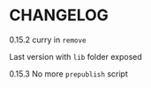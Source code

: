 # CHANGELOG

0.15.2 curry in `remove`

Last version with `lib` folder exposed

0.15.3 No more `prepublish` script